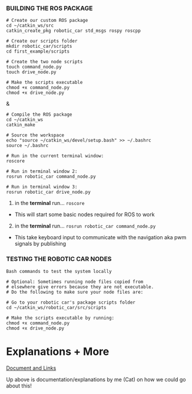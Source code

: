 ### BUILDING THE ROS PACKAGE

```
# Create our custom ROS package
cd ~/catkin_ws/src
catkin_create_pkg robotic_car std_msgs rospy roscpp

# Create our scripts folder
mkdir robotic_car/scripts
cd first_example/scripts

# Create the two node scripts
touch command_node.py
touch drive_node.py

# Make the scripts executable
chmod +x command_node.py
chmod +x drive_node.py
```
& 
``` 
# Compile the ROS package
cd ~/catkin_ws
catkin_make

# Source the workspace
echo "source ~/catkin_ws/devel/setup.bash" >> ~/.bashrc
source ~/.bashrc

# Run in the current terminal window:
roscore

# Run in terminal window 2:
rosrun robotic_car command_node.py

# Run in terminal window 3:
rosrun robotic_car drive_node.py
```

1. in the **terminal** run... ```roscore```
  - This will start some basic nodes required for ROS to work
2. in the **terminal** run... ```rosrun robotic_car command_node.py```
  - This  take keyboard input to communicate with the navigation aka pwm signals by publishing 

### TESTING THE ROBOTIC CAR NODES
```
Bash commands to test the system locally

# Optional: Sometimes running node files copied from 
# elsewhere give errors because they are not executable. 
# Do the following to make sure your node files are:

# Go to your robotic car's package scripts folder
cd ~/catkin_ws/robotic_car/src/scripts

# Make the scripts executable by running:
chmod +x command_node.py
chmod +x drive_node.py
```


# Explanations + More

[Document and Links](https://docs.google.com/document/d/18s3aZUFS1rSF1iu_XdOL2BxaFJaIvRNag3f0DGdWymE/edit?usp=sharing)

Up above is documentation/explanations by me (Cat) on how we could go about this!
